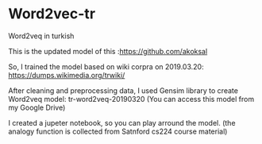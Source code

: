 # Word2vec-tr
Word2veq in turkish

This is the updated model of this :https://github.com/akoksal

So, I trained the model based on wiki corpra on 2019.03.20:
https://dumps.wikimedia.org/trwiki/

After cleaning and preprocessing data, I used Gensim library to create Word2veq model: tr-word2veq-20190320
(You can access this model from my Google Drive)

I created a jupeter notebook, so you can play arround the model. (the analogy function is collected from Satnford cs224 course material)



